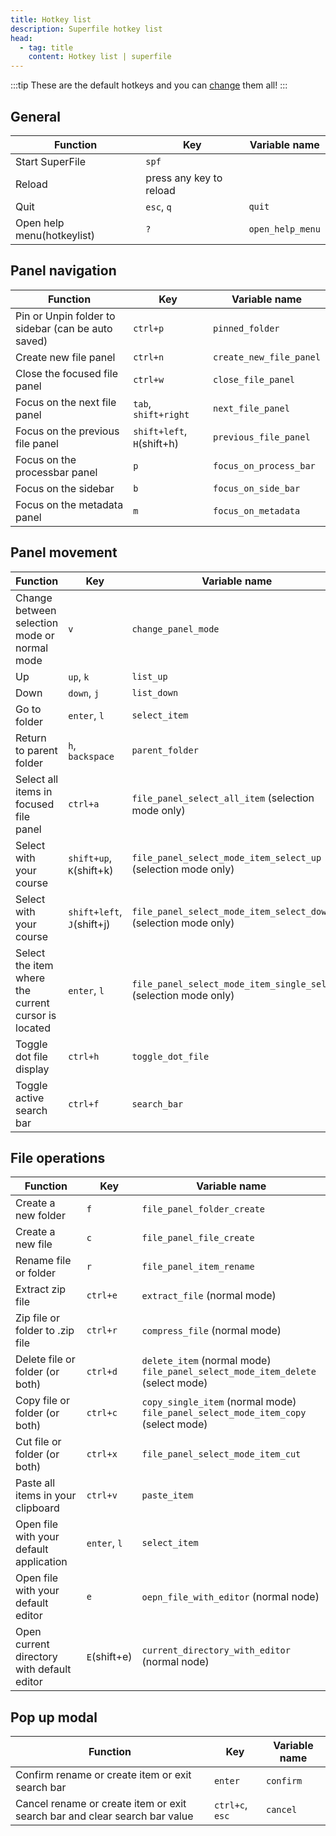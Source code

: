 ```yaml
---
title: Hotkey list
description: Superfile hotkey list
head:
  - tag: title
    content: Hotkey list | superfile
---
```


:::tip
These are the default hotkeys and you can [change](/) them all!
:::

## General

| Function                   | Key                      | Variable name    |
| -------------------------- | ------------------------ | ---------------- |
| Start SuperFile            | `spf`                    |                  |
| Reload                     | press any key to reload  |                  |
| Quit                       | `esc`, `q`               | `quit`           |
| Open help menu(hotkeylist) | `?`                      | `open_help_menu` |

## Panel navigation

| Function                                           | Key                        | Variable name           |
| -------------------------------------------------- | -------------------------- | ----------------------- |
| Pin or Unpin folder to sidebar (can be auto saved) | `ctrl+p`                   | `pinned_folder`         |
| Create new file panel                              | `ctrl+n`                   | `create_new_file_panel` |
| Close the focused file panel                       | `ctrl+w`                   | `close_file_panel`      |
| Focus on the next file panel                       | `tab`, `shift+right`       | `next_file_panel`       |
| Focus on the previous file panel                   | `shift+left`, `H`(shift+h) | `previous_file_panel`   |
| Focus on the processbar panel                      | `p`                        | `focus_on_process_bar`  |
| Focus on the sidebar                               | `b`                        | `focus_on_side_bar`     |
| Focus on the metadata panel                        | `m`                        | `focus_on_metadata`     |

## Panel movement

| Function                                            | Key                        | Variable name                                                     |
| --------------------------------------------------- | -------------------------- | ----------------------------------------------------------------- |
| Change between selection mode or normal mode        | `v`                        | `change_panel_mode`                                               |
| Up                                                  | `up`, `k`                  | `list_up`                                                         |
| Down                                                | `down`, `j`                | `list_down`                                                       |
| Go to folder                                        | `enter`, `l`               | `select_item`                                                     |
| Return to parent folder                             | `h`, `backspace`           | `parent_folder`                                                   |
| Select all items in focused file panel              | `ctrl+a`                   | `file_panel_select_all_item` (selection mode only)                |
| Select with your course                             | `shift+up`, `K`(shift+k)   | `file_panel_select_mode_item_select_up` (selection mode only)     |
| Select with your course                             | `shift+left`, `J`(shift+j) | `file_panel_select_mode_item_select_down` (selection mode only)   |
| Select the item where the current cursor is located | `enter`, `l`               | `file_panel_select_mode_item_single_select` (selection mode only) |
| Toggle dot file display                             | `ctrl+h`                   | `toggle_dot_file`                                                 |
| Toggle active search bar                            | `ctrl+f`                   | `search_bar`                                                      |

## File operations

| Function                                   | Key          | Variable name                                                                         |
| ------------------------------------------ | ------------ | ------------------------------------------------------------------------------------- |
| Create a new folder                        | `f`          | `file_panel_folder_create`                                                            |
| Create a new file                          | `c`          | `file_panel_file_create`                                                              |
| Rename file or folder                      | `r`          | `file_panel_item_rename`                                                              |
| Extract zip file                           | `ctrl+e`     | `extract_file` (normal mode)                                                          |
| Zip file or folder to .zip file            | `ctrl+r`     | `compress_file` (normal mode)                                                         |
| Delete file or folder (or both)            | `ctrl+d`     | `delete_item` (normal mode) <br> `file_panel_select_mode_item_delete` (select mode)   |
| Copy file or folder (or both)              | `ctrl+c`     | `copy_single_item` (normal mode) <br> `file_panel_select_mode_item_copy` (select mode)|
| Cut file or folder (or both)               | `ctrl+x`     | `file_panel_select_mode_item_cut`                                                     |
| Paste all items in your clipboard          | `ctrl+v`     | `paste_item`                                                                          |
| Open file with your default application    | `enter`, `l` | `select_item`                                                                         |
| Open file with your default editor         | `e`          | `oepn_file_with_editor` (normal node)                                                 |
| Open current directory with default editor | `E`(shift+e) | `current_directory_with_editor` (normal node)                                         |

## Pop up modal

| Function                                                                   | Key             | Variable name |
| -------------------------------------------------------------------------- | --------------- | ------------- |
| Confirm rename or create item or exit search bar                           | `enter`         | `confirm`     |
| Cancel rename or create item or exit search bar and clear search bar value | `ctrl+c`, `esc` | `cancel`      |
